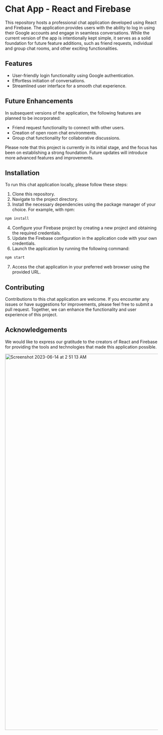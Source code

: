 # Chat App - React and Firebase

This repository hosts a professional chat application developed using React and Firebase. The application provides users with the ability to log in using their Google accounts and engage in seamless conversations. While the current version of the app is intentionally kept simple, it serves as a solid foundation for future feature additions, such as friend requests, individual and group chat rooms, and other exciting functionalities.

## Features

- User-friendly login functionality using Google authentication.
- Effortless initiation of conversations.
- Streamlined user interface for a smooth chat experience.

## Future Enhancements

In subsequent versions of the application, the following features are planned to be incorporated:

- Friend request functionality to connect with other users.
- Creation of open room chat environments.
- Group chat functionality for collaborative discussions.

Please note that this project is currently in its initial stage, and the focus has been on establishing a strong foundation. Future updates will introduce more advanced features and improvements.

## Installation

To run this chat application locally, please follow these steps:

1. Clone this repository.
2. Navigate to the project directory.
3. Install the necessary dependencies using the package manager of your choice. For example, with npm:

```bash
npm install
```

4. Configure your Firebase project by creating a new project and obtaining the required credentials.
5. Update the Firebase configuration in the application code with your own credentials.
6. Launch the application by running the following command:

```bash
npm start
```

7. Access the chat application in your preferred web browser using the provided URL.

## Contributing

Contributions to this chat application are welcome. If you encounter any issues or have suggestions for improvements, please feel free to submit a pull request. Together, we can enhance the functionality and user experience of this project.


## Acknowledgements

We would like to express our gratitude to the creators of React and Firebase for providing the tools and technologies that made this application possible.


<img width="1235" alt="Screenshot 2023-06-14 at 2 51 13 AM" src="https://github.com/EgzonBahtiri/ChatApp/assets/25590360/cb362312-98f9-4437-8395-90f026bc2beb">


